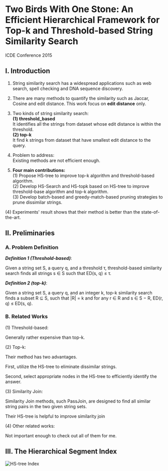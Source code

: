 # Two Birds With One Stone: An Efficient Hierarchical Framework for Top-k and Threshold-based String Similarity Search  
ICDE Conference 2015

## I. Introduction

1. String similarity search has a widespread applications such as web search, spell checking and DNA sequence discovery.

2. There are many methods to quantify the similarity such as Jaccar, Cosine and edit distance. This work focus on **edit distance** only.

3. Two kinds of string similarity search:  
  **(1) threshold_based**  
  It identifies all the strings from dataset whose edit distance is within the threshold.  
  **(2) top-k**  
  It find k strings from dataset that have smallest edit distance to the query.  

4. Problem to address:  
  Existing methods are not efficient enough.

5. **Four main contributions:**  
  (1) Propose HS-tree to improve top-k algorithm and threshold-based algorithm.  
  (2) Develop HS-Search and HS-topk based on HS-tree to improve threshold-base algorithm and top-k algorithm.  
  (3) Develop batch-based and greedy-match-based pruning strategies to prune dissimilar strings.  

  (4) Experiments' result shows that their method is better than the state-of-the-art.

## II. Preliminaries

### A. Problem Definition

***Definition 1 (Threshold-based)***:

Given a string set S, a query q, and a threshold τ, threshold-based similarity search finds all strings s ∈ S such that ED(s, q) ≤ τ.

***Definition 2 (top-k)***:

Given a string set S, a query q, and an integer k, top-k similarity search finds a subset R ⊆ S, such that |R| = k and for any r ∈ R and s ∈ S − R, ED(r, q) ≤ ED(s, q).

### B. Related Works

(1) Threshold-based:  

Generally rather expensive than top-k.

(2) Top-k:

Their method has two advantages.

First, utilize the HS-tree to eliminate dissimilar strings. 

Second, select appropriate nodes in the HS-tree to efficiently identify the answer.

(3) Similarity Join:

Similarity Join methods, such PassJoin, are designed to find all similar string pairs in the two given string sets.

Their HS-tree is helpful to improve similarity join

(4) Other related works:

Not important enough to check out all of them for me.

## III. The Hierarchical Segment Index

![HS-tree Index](HS-tree.png)
